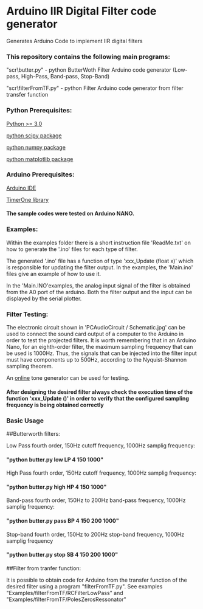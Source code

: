 # Arduino IIR Digital Filter code generator

Generates Arduino Code to implement IIR digital filters

### This repository contains the following main programs:

"scr\butter.py" - python ButterWoth Filter Arduino code generator (Low-pass, High-Pass, Band-pass, Stop-Band)
 
"scr\filterFromTF.py" - python Filter Arduino code generator from filter transfer function
 
### Python Prerequisites:

[Python >= 3.0](https://www.python.org/)
 
[python scipy package](https://www.scipy.org/install.html)
 
[python numpy package](https://numpy.org/install/)
 
[python matplotlib package](https://matplotlib.org/stable/users/installing.html)
 
### Arduino Prerequisites:

[Arduino IDE](https://www.arduino.cc/en/software)

[TimerOne library](https://www.arduino.cc/reference/en/libraries/timerone/)

#### The sample codes were tested on Arduino NANO.

### Examples:

Within the examples folder there is a short instruction file 'ReadMe.txt' on how to generate the '.ino' files for each type of filter. 

The generated '.ino' file has a function of type 'xxx_Update (float x)' which is responsible for updating the filter output. In the examples, the 'Main.ino' files give an example of how to use it. 

In the 'Main.INO'examples, the analog input signal of the filter is obtained from the A0 port of the arduino. Both the filter output and the input can be displayed by the serial plotter. 

### Filter Testing:

The electronic circuit shown in 'PCAudioCircuit / Schematic.jpg' can be used to connect the sound card output of a computer to the Arduino in order to test the projected filters. It is worth remembering that in an Arduino Nano, for an eighth-order filter, the maximum sampling frequency that can be used is 1000Hz. Thus, the signals that can be injected into the filter input must have components up to 500Hz, according to the Nyquist-Shannon sampling theorem.

An [online](https://www.szynalski.com/tone-generator/) tone generator can be used for testing. 

#### After designing the desired filter always check the execution time of the function 'xxx_Update ()' in order to verify that the configured sampling frequency is being obtained correctly 

### Basic Usage

##Butterworth filters:

Low Pass fourth order, 150Hz cutoff frequency, 1000Hz samplig frequency: 
#### "python butter.py low LP 4 150 1000"

High Pass fourth order, 150Hz cutoff frequency, 1000Hz samplig frequency: 
#### "python butter.py high HP 4 150 1000"

Band-pass fourth order, 150Hz to 200Hz band-pass frequency, 1000Hz samplig frequency: 
#### "python butter.py pass BP 4 150 200 1000"

Stop-band fourth order, 150Hz to 200Hz stop-band frequency, 1000Hz samplig frequency
#### "python butter.py stop SB 4 150 200 1000"


##Filter from tranfer function:

It is possible to obtain code for Arduino from the transfer function of the desired filter using a program "filterFromTF.py". See examples "Examples/filterFromTF/RCFilterLowPass" and "Examples/filterFromTF/PolesZerosRessonator"



